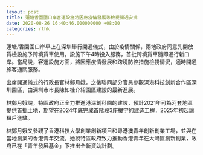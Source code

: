 ```yaml
---
layout: post
title: 蓮塘香園圍口岸客運設施將因應疫情發展等檢視開通安排
date: 2020-08-26 16:40:46.000000000 +08:00
categories: rthk
---
```


蓮塘/香園圍口岸早上在深圳舉行開通儀式，由於疫情關係，兩地政府同意先開放貨檢設施予跨境貨車使用，設施下午4時投入服務，首批跨境貨車隨即通行新口岸。當局說，客運設施方面，將因應疫情發展和跨境防控措施檢視情況，適時開通旅客通關服務。

出席開通儀式的行政長官林鄭月娥，之後聯同部分官員參觀深港科技創新合作區深圳園區，由深圳市市長陳如桂介紹園區建設的最新進展。

林鄭月娥說，特區政府正全力推進港深創科園的建設，預計2021年可為河套地區提供首批土地，期望在2024年底完成首階段3座樓宇的建造工程，2025年初起讓租戶進駐。   

林鄭月娥又參觀了香港科技大學創業創新項目和粵港澳青年創新創業工場，並與在當地創業的香港青年交流。她說特區政府致力推動香港青年在大灣區創新創業，政府已在「青年發展基金」下推出全新資助計劃。
